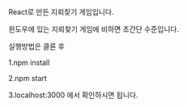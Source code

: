 React로 만든 지뢰찾기 게임입니다.

윈도우에 있는 지뢰찾기 게임에 비하면 초간단 수준입니다.

실행방법은 클론 후 

1.npm install

2.npm start

3.localhost:3000 에서 확인하시면 됩니다.
